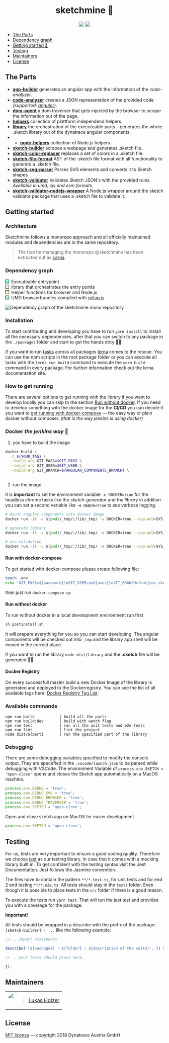 <h1 align="center">sketchmine 💎</h1>

<p style="text-align: center">
<a href="https://lernajs.io/"><img src="https://img.shields.io/badge/maintained%20with-lerna-cc00ff.svg"></a>
<a href="https://github.com/facebook/jest"><img src="https://img.shields.io/badge/tested_with-jest-99424f.svg"></a>
</p>

* [The Parts](#the-parts)
* [Dependency graph](#dependency-graph)
* [Getting started 🚀](#installation)
* [Testing](#testing)
* [Maintainers](#maintainers)
* [License](#license)

## The Parts

* [**app-builder**](./packages/app-builder/README.md) generates an angular app with the information of the *code-analyzer*.
* [**code-analyzer**](./packages/code-analyzer/README.md) creates a JSON representation of the provided code *(supported: <a href="https://angular.io/">angular</a>)*.
* [**dom-agent**](./packages/dom-agent/README.md) a dom traverser that gets injected by the browser to scrape the information out of the page.
* [**helpers**](./packages/helpers/README.md) collection of plattform independend helpers.
* [**library**](./packages/library/README.md) the orchestration of the executeable parts – generates the whole .sketch library out of the dynatrace angular components.
* * [**node-helpers**](./packages/node-helpers/README.md) collection of Node.js helpers.
* [**sketch-builder**](./packages/sketch-builder/README.md) scrapes a webpage and generates .sketch file.
* [**sketch-color-replacer**](./packages/sketch-color-replacer/README.md) replaces a set of colors in a .sketch file.
* [**sketch-file-format**](./packages/sketch-file-format/README.md) AST of the .sketch file format with all functionality to generate a .sketch file.
* [**sketch-svg-parser**](./packages/sketch-svg-parser/README.md) Parses SVG elements and converts it to Sketch shapes
* [**sketch-validator**](./packages/sketch-validator/README.md) Validates Sketch JSON's with the provided rules. *Available in umd, cjs and esm formats*.
* [**sketch-validator-nodejs-wrapper**](./packages/sketch-validator-nodejs-wrapper/README.md) A Node.js wrapper around the sketch validator package that uses a .sketch file to validate it.

## Getting started

### Architecture

Sketchmine follows a monorepo approach and all officially maintained modules and dependencies are in the same repository.

> The tool for managing the monorepo @sketchmine has been extracted out as [Lerna](https://github.com/lerna/lerna)


### Dependency graph

<ul style="list-style-type: none; padding: 0;">
  <li><span style="border: 1px solid black; width: 10px; height: 10px; display: inline-block;  margin-right: 7px; background: #7fffd4"></span>Executeable entrypoint</li>
  <li><span style="border: 1px solid black; width: 10px; height: 10px; display: inline-block;  margin-right: 7px; background: #f0ffff"></span>library that orchestrates the entry points</li>
  <li><span style="border: 1px solid black; width: 10px; height: 10px; display: inline-block;  margin-right: 7px; background: #fafad2"></span>Helper functions for browser and Node.js</li>
  <li><span style="border: 1px solid black; width: 10px; height: 10px; display: inline-block;  margin-right: 7px; background: #add8e6"></span>UMD browserbundles compiled with <a href="https://rollupjs.org/guide/en">rollup.js</a></li>
</ul>

![Dependency graph of the sketchmine mono repository](https://dt-cdn.net/images/dependency-graph-3920-82e93eaddf.png)


### Installation

To start contributing and developing you have to run `yarn install` to install all the necessary dependencies.
after that you can switch to any package in the `./packages` folder and start to get the hands dirty 👷🏼‍.

If you want to run [tasks](https://docs.npmjs.com/misc/scripts) across all packages [lerna](https://lernajs.io/) comes to the rescue. You can use the npm scripts in the root package folder or you can execute all tasks with the `lerna run build` command to execute the `yarn build` command in every package. For further information check out the lerna documentation site.


### How to get running

There are several options to get running with the library if you want to develop locally you can skip to the section [Run without docker](#run-without-docker). If you need to develop something with the docker image for the **CI/CD** you can decide if you want to [get running with docker-compose](#run-with-docker-compose) — the easy way or plain docker without composer. *(that is the way jenkins is using docker)*

### Docker *the jenkins way* 🐳

1. you have to build the image

  ```bash
  docker build \
    -t ${YOUR_TAG} \
    --build-arg GIT_PASS=$GIT_PASS \
    --build-arg GIT_USER=$GIT_USER \
    --build-arg GIT_BRANCH=${ANGULAR_COMPONENTS_BRANCH} \
    .
  ```

2. run the image

It is **important** to set the environment variable `-e DOCKER=true` for the headless chrome tasks like the *sketch-generator* and the *library* in addition you can set a second variable like `-e DEBUG=true` to see verbose logging.

  ```bash
  # mount angular components into docker image
  docker run -it -v $(pwd)/_tmp/:/lib/_tmp/ -e DOCKER=true --cap-add=SYS_ADMIN ${container} ls -lah _tmp

  # generate library
  docker run -it -v $(pwd)/_tmp/:/lib/_tmp/ -e DOCKER=true --cap-add=SYS_ADMIN ${container} node dist/library

  # use validation
  docker run -it -v $(pwd)/_tmp/:/lib/_tmp/ -e DOCKER=true --cap-add=SYS_ADMIN ${container} node dist/sketch-validator --file="/path/to/file.sketch"
  ```

#### Run with docker-compose

To get started with docker-compose please create following file:

```bash
touch .env
echo 'GIT_PASS=${password}\nGIT_USER\n=${user}\nGIT_BRANCH=feat/poc-sketch' > .env
```

then just run `docker-compose up`

#### Run without docker

To run without docker in a local development environment run first

```bash
sh postinstall.sh
```

It will prepare everything for you so you can start developing.
The angular components will be checked out into `_tmp` and the library app shell will be moved in the correct place.

If you want to run the library `node dist/library` and the **.sketch** file will be generated 🤘🏻

#### Docker Registry


On every successfull master build a new Docker Image of the library is generated and deployed to the Dockerregistry.
You can see the list of all available tags here: [Docker Registry Tag List](https://webkins.lab.dynatrace.org:5000/v2/ng-sketch/tags/list).


### Available commands

```
npm run build           | build all the parts
npm run build:dev       | build with watch flag
npm run test            | run all the unit tests and e2e tests
npm run lint            | lint the project
node dist/${part}       | run the specified part of the library
```

### Debugging

There are some debugging variables specified to modify the console output.
They are specefied in the `.vscode/launch.json` to be parsed while debugging with VSCode.
The environment Variable of `process.env.SKETCH = 'open-close'` opens and closes the Sketch app automatically on a MacOS machine.

``` javascript
process.env.DEBUG = 'true';
process.env.DEBUG_SVG = 'true';
process.env.DEBUG_BROWSER = 'true';
process.env.DEBUG_TRAVERSER = 'true';
process.env.SKETCH = 'open-close';
```

Open and close sketch.app on MacOS for easier development.

``` javascript
process.env.SKETCH = 'open-close';
```

## Testing

For us, tests are very important to ensure a good coding quality. Therefore we choose [jest](https://github.com/facebook/jest) as our testing library. In case that it comes with a mocking library built in. To get confident with the testing syntax visit the Jest Documentation. Jest follows the Jasmine convention.

The files have to contain the pattern `**/*.test.ts`, for unit tests and
for end 2 end testing `**/*.e2e.ts`. All tests should stay in the `tests` folder. Even though it is possible to place tests in the `src` folder if there is a good reason.

To execute the tests run `yarn test`. That will run the jest test and provides you with a coverage for the package.

**Important!**

All tests should be wrapped in a describe with the prefix of the package: `[sketch-builder] › ...` like the following example:

```typescript
//... import statements

describe('[${package}] › ${folder} › ${description of the suite}', () => {

// .. your tests should place here.

});
```

## Maintainers

<table>
  <tr>
    <td style="width: 50px; height: 50px;">
      <img src="https://avatars2.githubusercontent.com/u/11156362?s=460&v=4" style="border-radius: 50%; width: 100%;">
    </td>
    <td style="line-height: 50px;"><a href="https://github.com/lukasholzer">Lukas Holzer</a></td>
  </tr>
</table>

## License

[MIT license](LICENSE) — copyright 2018 Dynatrace Austria GmbH
